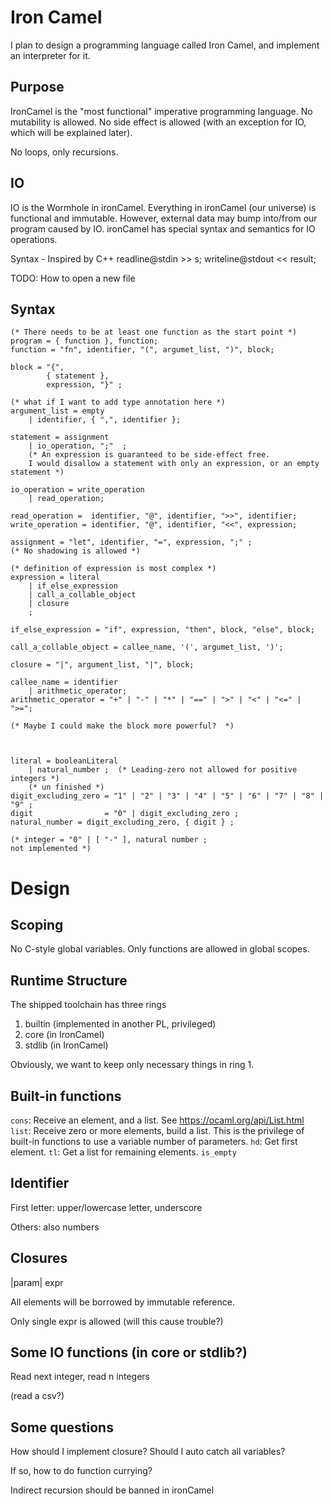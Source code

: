 Iron Camel
==========

I plan to design a programming language called Iron Camel, and implement an interpreter for it.

Purpose
---------
IronCamel is the "most functional" imperative programming language.
No mutability is allowed. No side effect is allowed (with an exception for IO, which will be explained later).

No loops, only recursions.

IO
------
IO is the Wormhole in ironCamel. Everything in ironCamel (our universe) is functional and immutable. However, external data may bump into/from our program caused by IO. ironCamel has special syntax and semantics for IO operations.

Syntax - Inspired by C++
readline@stdin >> s;
writeline@stdout << result; 


TODO: How to open a new file

Syntax
----------
```
(* There needs to be at least one function as the start point *)
program = { function }, function;
function = "fn", identifier, "(", argumet_list, ")", block;

block = "{",
		{ statement },
		expression, "}" ;

(* what if I want to add type annotation here *)
argument_list = empty
    | identifier, { ",", identifier };

statement = assignment
	| io_operation, ";"  ;
	(* An expression is guaranteed to be side-effect free. 
	I would disallow a statement with only an expression, or an empty statement *)
	
io_operation = write_operation
    | read_operation;
    
read_operation =  identifier, "@", identifier, ">>", identifier;
write_operation = identifier, "@", identifier, "<<", expression;

assignment = "let", identifier, "=", expression, ";" ;
(* No shadowing is allowed *)

(* definition of expression is most complex *)
expression = literal
	| if_else_expression
	| call_a_collable_object
	| closure
	;
	
if_else_expression = "if", expression, "then", block, "else", block;

call_a_collable_object = callee_name, '(', argumet_list, ')';

closure = "|", argument_list, "|", block;

callee_name = identifier
    | arithmetic_operator;
arithmetic_operator = "+" | "-" | "*" | "==" | ">" | "<" | "<=" | ">=";

(* Maybe I could make the block more powerful?  *)



literal = booleanLiteral
	| natural_number ;  (* Leading-zero not allowed for positive integers *)
	(* un finished *)
digit_excluding_zero = "1" | "2" | "3" | "4" | "5" | "6" | "7" | "8" | "9" ;
digit                = "0" | digit_excluding_zero ;
natural_number = digit_excluding_zero, { digit } ;

(* integer = "0" | [ "-" ], natural number ;
not implemented *)
```




Design
=====


Scoping
-----
No C-style global variables. Only functions are allowed in global scopes.


Runtime Structure
----------------
The shipped toolchain has three rings

1. builtin (implemented in another PL, privileged)
2. core (in IronCamel)
3. stdlib (in IronCamel)

Obviously, we want to keep only necessary things in ring 1.


Built-in functions
--------------
`cons`: Receive an element, and a list. See https://ocaml.org/api/List.html
`list`: Receive zero or more elements, build a list. This is the privilege of built-in functions to use a variable number of parameters.
`hd`: Get first element.
`tl`: Get a list for remaining elements.
`is_empty`


Identifier
-----

First letter: upper/lowercase letter, underscore

Others: also numbers





Closures
--------

|param| expr

All elements will be borrowed by immutable reference.

Only single expr is allowed (will this cause trouble?)





Some IO functions (in core or stdlib?)
-------

Read next integer, read n integers

(read a csv?)







Some questions
-----

How should I implement closure? Should I auto catch all variables?

If so, how to do function currying?

Indirect recursion should be banned in ironCamel

